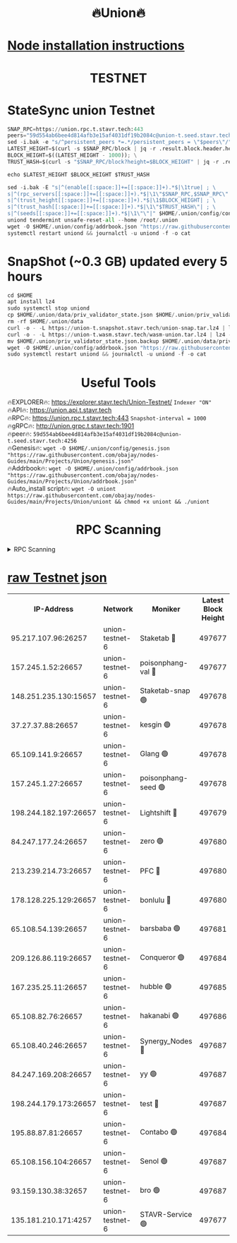 <h1 align="center"> 🔥Union🔥</h1>

[Node installation instructions](https://github.com/obajay/nodes-Guides/tree/main/Projects/Union)
=

<h1 align="center"> TESTNET</h1>

# StateSync union Testnet
```python
SNAP_RPC=https://union.rpc.t.stavr.tech:443
peers="59d554ab6bee4d814afb3e15af4031df19b2084c@union-t.seed.stavr.tech:4256"
sed -i.bak -e "s/^persistent_peers *=.*/persistent_peers = \"$peers\"/" $HOME/.union/config/config.toml
LATEST_HEIGHT=$(curl -s $SNAP_RPC/block | jq -r .result.block.header.height); \
BLOCK_HEIGHT=$((LATEST_HEIGHT - 1000)); \
TRUST_HASH=$(curl -s "$SNAP_RPC/block?height=$BLOCK_HEIGHT" | jq -r .result.block_id.hash)

echo $LATEST_HEIGHT $BLOCK_HEIGHT $TRUST_HASH

sed -i.bak -E "s|^(enable[[:space:]]+=[[:space:]]+).*$|\1true| ; \
s|^(rpc_servers[[:space:]]+=[[:space:]]+).*$|\1\"$SNAP_RPC,$SNAP_RPC\"| ; \
s|^(trust_height[[:space:]]+=[[:space:]]+).*$|\1$BLOCK_HEIGHT| ; \
s|^(trust_hash[[:space:]]+=[[:space:]]+).*$|\1\"$TRUST_HASH\"| ; \
s|^(seeds[[:space:]]+=[[:space:]]+).*$|\1\"\"|" $HOME/.union/config/config.toml
uniond tendermint unsafe-reset-all --home /root/.union
wget -O $HOME/.union/config/addrbook.json "https://raw.githubusercontent.com/obajay/nodes-Guides/main/Projects/Union/addrbook.json"
systemctl restart uniond && journalctl -u uniond -f -o cat
```
# SnapShot (~0.3 GB) updated every 5 hours
```python
cd $HOME
apt install lz4
sudo systemctl stop uniond
cp $HOME/.union/data/priv_validator_state.json $HOME/.union/priv_validator_state.json.backup
rm -rf $HOME/.union/data
curl -o - -L https://union-t.snapshot.stavr.tech/union-snap.tar.lz4 | lz4 -c -d - | tar -x -C $HOME/.union --strip-components 2
curl -o - -L https://union-t.wasm.stavr.tech/wasm-union.tar.lz4 | lz4 -c -d - | tar -x -C $HOME/.union --strip-components 2
mv $HOME/.union/priv_validator_state.json.backup $HOME/.union/data/priv_validator_state.json
wget -O $HOME/.union/config/addrbook.json "https://raw.githubusercontent.com/obajay/nodes-Guides/main/Projects/Union/addrbook.json"
sudo systemctl restart uniond && journalctl -u uniond -f -o cat
```
 <h1 align="center"> Useful Tools</h1>
 
🔥EXPLORER🔥: https://explorer.stavr.tech/Union-Testnet/        `Indexer "ON"` \
🔥API🔥:      https://union.api.t.stavr.tech \
🔥RPC🔥:      https://union.rpc.t.stavr.tech:443              `Snapshot-interval = 1000` \
🔥gRPC🔥:     http://union.grpc.t.stavr.tech:1901 \
🔥peer🔥:     `59d554ab6bee4d814afb3e15af4031df19b2084c@union-t.seed.stavr.tech:4256` \
🔥Genesis🔥:     `wget -O $HOME/.union/config/genesis.json "https://raw.githubusercontent.com/obajay/nodes-Guides/main/Projects/Union/genesis.json"` \
🔥Addrbook🔥: ```wget -O $HOME/.union/config/addrbook.json "https://raw.githubusercontent.com/obajay/nodes-Guides/main/Projects/Union/addrbook.json"``` \
🔥Auto_install script🔥:  `wget -O uniont https://raw.githubusercontent.com/obajay/nodes-Guides/main/Projects/Union/uniont && chmod +x uniont && ./uniont`

<h1 align="center"> RPC Scanning</h1>

<details>
<summary>RPC Scanning</summary>

<h2 align="center"> We scan nodes in real time every 4 hours. And we provide the final result of RPC endpoints.
We cannot influence the operation of these nodes in any way. </h2>


```python
If Voting Power is higher than 0 --> then the Node is a validator of the network and may be subject to attack and be a potential threat to the chain.
```
```python
We marked such validators with a red symbol
```

</details>

[raw Testnet json](https://rpc-check.uniont.stavr.tech/uniont/rpc-uniont-result.json)
=



<table><tr><th>IP-Address</th><th>Network</th><th>Moniker</th><th>Latest Block Height</th><th>Earliest Block Height</th><th>Catching Up</th><th>Tx Index</th><th>Voting Power</th><th>Scan Time</th></tr><tr><td>95.217.107.96:26257</td><td>union-testnet-6</td><td>Staketab 🔴</td><td>497677</td><td>1</td><td>False</td><td>on</td><td>1000002</td><td>2024-03-18T17:04:57.868287079UTC</td></tr><tr><td>157.245.1.52:26657</td><td>union-testnet-6</td><td>poisonphang-val 🔴</td><td>497677</td><td>1</td><td>False</td><td>on</td><td>1000000</td><td>2024-03-18T17:04:58.505281396UTC</td></tr><tr><td>148.251.235.130:15657</td><td>union-testnet-6</td><td>Staketab-snap 🟢</td><td>497678</td><td>1</td><td>False</td><td>on</td><td>0</td><td>2024-03-18T17:04:59.127640978UTC</td></tr><tr><td>37.27.37.88:26657</td><td>union-testnet-6</td><td>kesgin 🟢</td><td>497678</td><td>1</td><td>False</td><td>on</td><td>0</td><td>2024-03-18T17:04:59.549390102UTC</td></tr><tr><td>65.109.141.9:26657</td><td>union-testnet-6</td><td>Glang 🟢</td><td>497678</td><td>1</td><td>False</td><td>on</td><td>0</td><td>2024-03-18T17:05:04.003583819UTC</td></tr><tr><td>157.245.1.27:26657</td><td>union-testnet-6</td><td>poisonphang-seed 🟢</td><td>497678</td><td>1</td><td>False</td><td>on</td><td>0</td><td>2024-03-18T17:05:05.016834990UTC</td></tr><tr><td>198.244.182.197:26657</td><td>union-testnet-6</td><td>Lightshift 🔴</td><td>497679</td><td>1</td><td>False</td><td>on</td><td>1000000</td><td>2024-03-18T17:05:07.446387267UTC</td></tr><tr><td>84.247.177.24:26657</td><td>union-testnet-6</td><td>zero 🟢</td><td>497680</td><td>1</td><td>False</td><td>on</td><td>0</td><td>2024-03-18T17:05:12.099564763UTC</td></tr><tr><td>213.239.214.73:26657</td><td>union-testnet-6</td><td>PFC 🔴</td><td>497680</td><td>1</td><td>False</td><td>on</td><td>1000001</td><td>2024-03-18T17:05:16.421747484UTC</td></tr><tr><td>178.128.225.129:26657</td><td>union-testnet-6</td><td>bonlulu 🔴</td><td>497680</td><td>1</td><td>False</td><td>on</td><td>1000000</td><td>2024-03-18T17:05:17.148989484UTC</td></tr><tr><td>65.108.54.139:26657</td><td>union-testnet-6</td><td>barsbaba 🟢</td><td>497681</td><td>1</td><td>False</td><td>on</td><td>0</td><td>2024-03-18T17:05:17.533056898UTC</td></tr><tr><td>209.126.86.119:26657</td><td>union-testnet-6</td><td>Conqueror 🟢</td><td>497684</td><td>1</td><td>False</td><td>on</td><td>0</td><td>2024-03-18T17:05:40.972818536UTC</td></tr><tr><td>167.235.25.11:26657</td><td>union-testnet-6</td><td>hubble 🟢</td><td>497685</td><td>1</td><td>False</td><td>on</td><td>0</td><td>2024-03-18T17:05:47.393555580UTC</td></tr><tr><td>65.108.82.76:26657</td><td>union-testnet-6</td><td>hakanabi 🟢</td><td>497686</td><td>1</td><td>False</td><td>on</td><td>0</td><td>2024-03-18T17:05:47.800551625UTC</td></tr><tr><td>65.108.40.246:26657</td><td>union-testnet-6</td><td>Synergy_Nodes 🔴</td><td>497687</td><td>1</td><td>False</td><td>on</td><td>1000001</td><td>2024-03-18T17:05:54.272853564UTC</td></tr><tr><td>84.247.169.208:26657</td><td>union-testnet-6</td><td>yy 🟢</td><td>497687</td><td>1</td><td>False</td><td>on</td><td>0</td><td>2024-03-18T17:05:54.619485313UTC</td></tr><tr><td>198.244.179.173:26657</td><td>union-testnet-6</td><td>test 🔴</td><td>497687</td><td>1</td><td>False</td><td>on</td><td>1000001</td><td>2024-03-18T17:05:56.951546995UTC</td></tr><tr><td>195.88.87.81:26657</td><td>union-testnet-6</td><td>Contabo 🟢</td><td>497684</td><td>1</td><td>False</td><td>on</td><td>0</td><td>2024-03-18T17:05:57.439456595UTC</td></tr><tr><td>65.108.156.104:26657</td><td>union-testnet-6</td><td>Senol 🟢</td><td>497687</td><td>1</td><td>False</td><td>on</td><td>0</td><td>2024-03-18T17:05:57.843829848UTC</td></tr><tr><td>93.159.130.38:32657</td><td>union-testnet-6</td><td>bro 🟢</td><td>497687</td><td>1</td><td>False</td><td>on</td><td>0</td><td>2024-03-18T17:05:58.239715703UTC</td></tr><tr><td>135.181.210.171:4257</td><td>union-testnet-6</td><td>STAVR-Service 🟢</td><td>497677</td><td>496001</td><td>False</td><td>on</td><td>0</td><td>2024-03-18T17:04:58.852771566UTC</td></tr></table>
